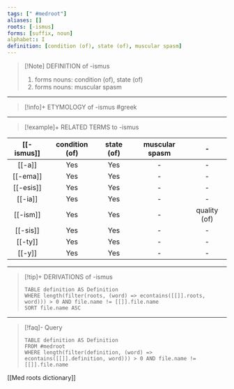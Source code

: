 ```yaml
---
tags: [" #medroot"]
aliases: []
roots: [-ismus]
forms: [suffix, noun]
alphabet:: I
definition: [condition (of), state (of), muscular spasm]
---
```

>[!Note] DEFINITION of -ismus
>1. forms nouns: condition (of), state (of)
>2. forms nouns: muscular spasm
_____
>[!info]+ ETYMOLOGY of -ismus
>#greek
_____
>[!example]+ RELATED TERMS to -ismus
>
|  [[-ismus]]  | condition (of) | state (of) | muscular spasm |       -        |
|:----------:|:--------------:|:----------:|:------------:|:--------------:|
|   [[-a]]   |      Yes       |    Yes     |      -       |       -        |
|  [[-ema]]  |      Yes       |    Yes     |      -       |       -        |
| [[-esis]]  |      Yes       |    Yes     |      -       |       -        |
|  [[-ia]]   |      Yes       |    Yes     |      -       |       -        |
| [[-ism]] |      Yes       |    Yes     |      -       | quality (of) |
|  [[-sis]]  |      Yes       |    Yes     |      -       |       -        |
|  [[-ty]]   |      Yes       |    Yes     |      -       |       -        |
|   [[-y]]   |      Yes       |    Yes     |      -       |       -        |
>
_____
>[!tip]+ DERIVATIONS of -ismus
>```dataview
>TABLE definition AS Definition 
>WHERE length(filter(roots, (word) => econtains([[]].roots, word))) > 0 AND file.name != [[]].file.name
>SORT file.name ASC
>```
_____
>[!faq]- Query
>```dataview
>TABLE definition AS Definition
>FROM #medroot
>WHERE length(filter(definition, (word) => econtains([[]].definition, word))) > 0 AND file.name != [[]].file.name
>```

[[Med roots dictionary]]